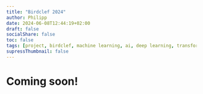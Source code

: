 ```yaml
---
title: "Birdclef 2024"
author: Philipp
date: 2024-06-08T12:44:19+02:00
draft: false
socialShare: false
toc: false
tags: [project, birdclef, machine learning, ai, deep learning, transformer, cnn]
supressThumbnail: false
---
```


# Coming soon!